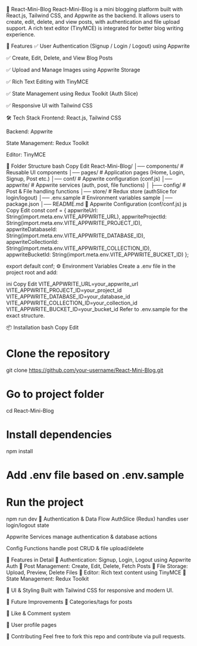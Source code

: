 📖 React-Mini-Blog
React-Mini-Blog is a mini blogging platform built with React.js, Tailwind CSS, and Appwrite as the backend.
It allows users to create, edit, delete, and view posts, with authentication and file upload support.
A rich text editor (TinyMCE) is integrated for better blog writing experience.

🚀 Features
✅ User Authentication (Signup / Login / Logout) using Appwrite

✅ Create, Edit, Delete, and View Blog Posts

✅ Upload and Manage Images using Appwrite Storage

✅ Rich Text Editing with TinyMCE

✅ State Management using Redux Toolkit (Auth Slice)

✅ Responsive UI with Tailwind CSS

🛠️ Tech Stack
Frontend: React.js, Tailwind CSS

Backend: Appwrite

State Management: Redux Toolkit

Editor: TinyMCE

📂 Folder Structure
bash
Copy
Edit
React-Mini-Blog/
│── components/       # Reusable UI components
│── pages/            # Application pages (Home, Login, Signup, Post etc.)
│── conf/             # Appwrite configuration (conf.js)
│── appwrite/         # Appwrite services (auth, post, file functions)
│   ├── config/       # Post & File handling functions
│── store/            # Redux store (authSlice for login/logout)
│── .env.sample       # Environment variables sample
│── package.json
│── README.md
🔧 Appwrite Configuration (conf/conf.js)
js
Copy
Edit
const conf = {
  appwriteUrl: String(import.meta.env.VITE_APPWRITE_URL),
  appwriteProjectId: String(import.meta.env.VITE_APPWRITE_PROJECT_ID),
  appwriteDatabaseId: String(import.meta.env.VITE_APPWRITE_DATABASE_ID),
  appwriteCollectionId: String(import.meta.env.VITE_APPWRITE_COLLECTION_ID),
  appwriteBucketId: String(import.meta.env.VITE_APPWRITE_BUCKET_ID)
};

export default conf;
⚙️ Environment Variables
Create a .env file in the project root and add:

ini
Copy
Edit
VITE_APPWRITE_URL=your_appwrite_url
VITE_APPWRITE_PROJECT_ID=your_project_id
VITE_APPWRITE_DATABASE_ID=your_database_id
VITE_APPWRITE_COLLECTION_ID=your_collection_id
VITE_APPWRITE_BUCKET_ID=your_bucket_id
Refer to .env.sample for the exact structure.

📦 Installation
bash
Copy
Edit
# Clone the repository
git clone https://github.com/your-username/React-Mini-Blog.git

# Go to project folder
cd React-Mini-Blog

# Install dependencies
npm install

# Add .env file based on .env.sample

# Run the project
npm run dev
🔐 Authentication & Data Flow
AuthSlice (Redux) handles user login/logout state

Appwrite Services manage authentication & database actions

Config Functions handle post CRUD & file upload/delete

📝 Features in Detail
🔹 Authentication: Signup, Login, Logout using Appwrite Auth
🔹 Post Management: Create, Edit, Delete, Fetch Posts
🔹 File Storage: Upload, Preview, Delete Files
🔹 Editor: Rich text content using TinyMCE
🔹 State Management: Redux Toolkit

🎨 UI & Styling
Built with Tailwind CSS for responsive and modern UI.

🚀 Future Improvements
🔹 Categories/tags for posts

🔹 Like & Comment system

🔹 User profile pages

🤝 Contributing
Feel free to fork this repo and contribute via pull requests.

